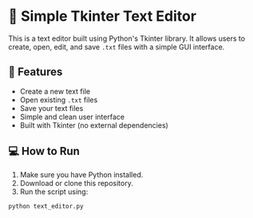 # 📝 Simple Tkinter Text Editor

This is a text editor built using Python's Tkinter library. It allows users to create, open, edit, and save `.txt` files with a simple GUI interface.

## 🚀 Features

- Create a new text file  
- Open existing `.txt` files  
- Save your text files  
- Simple and clean user interface  
- Built with Tkinter (no external dependencies)

## 💻 How to Run

1. Make sure you have Python installed.
2. Download or clone this repository.
3. Run the script using:

```bash
python text_editor.py
